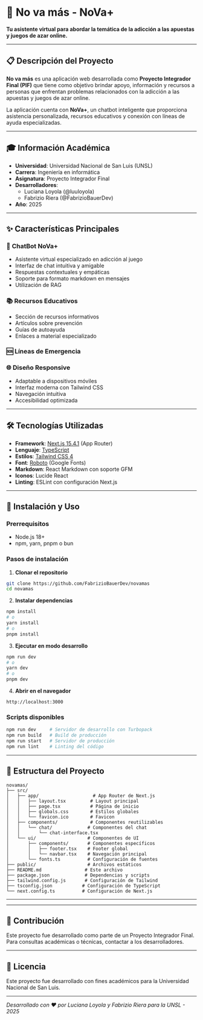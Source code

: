 # 🎯 No va más - NoVa+

**Tu asistente virtual para abordar la temática de la adicción a las apuestas y juegos de azar online.**

---

## 📋 Descripción del Proyecto

**No va más** es una aplicación web desarrollada como **Proyecto Integrador Final (PIF)** que tiene como objetivo brindar apoyo, información y recursos a personas que enfrentan problemas relacionados con la adicción a las apuestas y juegos de azar online.

La aplicación cuenta con **NoVa+**, un chatbot inteligente que proporciona asistencia personalizada, recursos educativos y conexión con líneas de ayuda especializadas.

---

## 🎓 Información Académica

- **Universidad**: Universidad Nacional de San Luis (UNSL)
- **Carrera**: Ingeniería en informática
- **Asignatura**: Proyecto Integrador Final
- **Desarrolladores**: 
  - Luciana Loyola (@luuloyola)
  - Fabrizio Riera (@FabrizioBauerDev)
- **Año**: 2025

---

## ✨ Características Principales

### 🤖 **ChatBot NoVa+**
- Asistente virtual especializado en adicción al juego
- Interfaz de chat intuitiva y amigable
- Respuestas contextuales y empáticas
- Soporte para formato markdown en mensajes
- Utilización de RAG

### 📚 **Recursos Educativos**
- Sección de recursos informativos
- Artículos sobre prevención
- Guías de autoayuda
- Enlaces a material especializado

### 🆘 **Líneas de Emergencia**

### 🌐 **Diseño Responsive**
- Adaptable a dispositivos móviles
- Interfaz moderna con Tailwind CSS
- Navegación intuitiva
- Accesibilidad optimizada

---

## 🛠️ Tecnologías Utilizadas

- **Framework**: [Next.js 15.4.1](https://nextjs.org/) (App Router)
- **Lenguaje**: [TypeScript](https://www.typescriptlang.org/)
- **Estilos**: [Tailwind CSS 4](https://tailwindcss.com/)
- **Font**: [Roboto](https://fonts.google.com/specimen/Roboto) (Google Fonts)
- **Markdown**: React Markdown con soporte GFM
- **Iconos**: Lucide React
- **Linting**: ESLint con configuración Next.js

---

## 🚀 Instalación y Uso

### Prerrequisitos
- Node.js 18+ 
- npm, yarn, pnpm o bun

### Pasos de instalación

1. **Clonar el repositorio**
```bash
git clone https://github.com/FabrizioBauerDev/novamas
cd novamas
```

2. **Instalar dependencias**
```bash
npm install
# o
yarn install
# o
pnpm install
```

3. **Ejecutar en modo desarrollo**
```bash
npm run dev
# o
yarn dev
# o
pnpm dev
```

4. **Abrir en el navegador**
```
http://localhost:3000
```

### Scripts disponibles

```bash
npm run dev     # Servidor de desarrollo con Turbopack
npm run build   # Build de producción
npm run start   # Servidor de producción
npm run lint    # Linting del código
```

---

## 📁 Estructura del Proyecto

```
novamas/
├── src/
│   ├── app/                    # App Router de Next.js
│   │   ├── layout.tsx         # Layout principal
│   │   ├── page.tsx           # Página de inicio
│   │   ├── globals.css        # Estilos globales
│   │   └── favicon.ico        # Favicon
│   ├── components/            # Componentes reutilizables
│   │   └── chat/             # Componentes del chat
│   │       └── chat-interface.tsx
│   └── ui/                   # Componentes de UI
│       ├── components/       # Componentes específicos
│       │   ├── footer.tsx    # Footer global
│       │   └── navbar.tsx    # Navegación principal
│       └── fonts.ts          # Configuración de fuentes
├── public/                   # Archivos estáticos
├── README.md                # Este archivo
├── package.json             # Dependencias y scripts
├── tailwind.config.js       # Configuración de Tailwind
├── tsconfig.json           # Configuración de TypeScript
└── next.config.ts          # Configuración de Next.js
```

---

<!-- ## 🎯 Funcionalidades Implementadas

- ✅ **Página de inicio** con información del proyecto
- ✅ **Chat interactivo** con NoVa+
- ✅ **Sistema de navegación** responsive
- ✅ **Footer informativo** con enlaces útiles
- ✅ **Banner de emergencia** para ayuda inmediata
- ✅ **Tipografía optimizada** con Google Fonts
- ✅ **Diseño responsive** para móviles y desktop

---

## 🔗 Enlaces Importantes

- **Prevención UNSL**: [http://www.prevencionenadicciones.unsl.edu.ar/](http://www.prevencionenadicciones.unsl.edu.ar/)
- **Línea de Ayuda**: 1-800-AYUDA (disponible 24/7) -->

---

## 🤝 Contribución

Este proyecto fue desarrollado como parte de un Proyecto Integrador Final. Para consultas académicas o técnicas, contactar a los desarrolladores.

---

## 📄 Licencia

Este proyecto fue desarrollado con fines académicos para la Universidad Nacional de San Luis.

---
<!-- 
## 🆘 Soporte y Ayuda

Si tú o alguien que conoces necesita ayuda con problemas de juego:

- **Línea Nacional**: 1-800-AYUDA
- **Disponibilidad**: 24 horas, 7 días a la semana
- **Chat NoVa+**: Disponible en la aplicación
- **Recursos**: Sección de recursos en la web

--- -->

*Desarrollado con ❤️ por Luciana Loyola y Fabrizio Riera para la UNSL - 2025*
